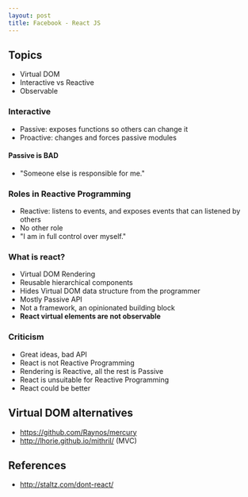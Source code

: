 ```yaml
---
layout: post
title: Facebook - React JS
---
```


## Topics
- Virtual DOM
- Interactive vs Reactive
- Observable

### Interactive
- Passive: exposes functions so others can change it
- Proactive: changes and forces passive modules

#### Passive is BAD
- "Someone else is responsible for me."

### Roles in Reactive Programming
- Reactive: listens to events, and exposes events that can listened by others
- No other role
- "I am in full control over myself."

### What is react?
- Virtual DOM Rendering
- Reusable hierarchical components
- Hides Virtual DOM data structure from the programmer
- Mostly Passive API
- Not a framework, an opinionated building block
- **React virtual elements are not observable**

### Criticism
- Great ideas, bad API
- React is not Reactive Programming
- Rendering is Reactive, all the rest is Passive
- React is unsuitable for Reactive Programming
- React could be better

## Virtual DOM alternatives
- https://github.com/Raynos/mercury
- http://lhorie.github.io/mithril/ (MVC)

## References
- http://staltz.com/dont-react/
